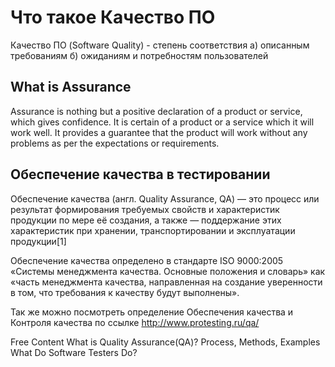 # Что такое Качество ПО

Качество ПО (Software Quality) - степень соответствия 
а) описанным требованиям
б) ожиданиям и потребностям пользователей

## What is Assurance

Assurance is nothing but a positive declaration of a product or service, which gives confidence. It is certain of a product or a service which it will work well. It provides a guarantee that the product will work without any problems as per the expectations or requirements.

## Обеспечение качества в тестировании

Обеспечение качества (англ. Quality Assurance, QA) — это процесс или результат формирования требуемых свойств и характеристик продукции по мере её создания, а также — поддержание этих характеристик при хранении, транспортировании и эксплуатации продукции[1]

Обеспечение качества определено в стандарте ISO 9000:2005 «Системы менеджмента качества. Основные положения и словарь» как «часть менеджмента качества, направленная на создание уверенности в том, что требования к качеству будут выполнены».

Так же можно посмотреть определение Обеспечения качества и Контроля качества по ссылке http://www.protesting.ru/qa/

<ResourceGroupTitle>Free Content</ResourceGroupTitle>
<BadgeLink colorScheme='yellow' badgeText='Read' href='https://www.guru99.com/all-about-quality-assurance.html'>What is Quality Assurance(QA)? Process, Methods, Examples</BadgeLink>
<BadgeLink colorScheme='yellow' badgeText='Read' href='https://www.ministryoftesting.com/dojo/lessons/what-do-software-testers-do-version-0-1'>What Do Software Testers Do?</BadgeLink>
